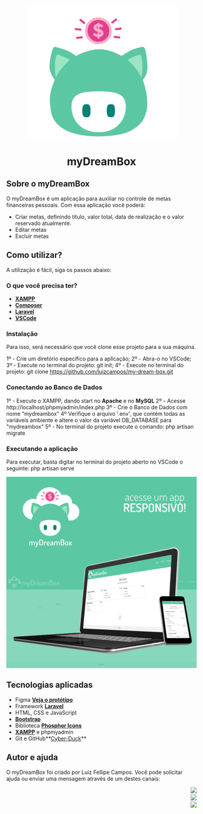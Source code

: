 <p align="center"><img src="public/img/logo-myDreamBox.png" width="400"></p>
<h1 align="center">myDreamBox</h1>


## Sobre o myDreamBox

O myDreamBox é um aplicação para auxiliar no controle de metas financeiras pessoais. Com essa aplicação você poderá:

- Criar metas, definindo título, valor total, data de realização e o valor reservado atualmente.
- Editar metas
- Excluir metas

## Como utilizar?

A utilização é fácil, siga os passos abaixo:

<h3>O que você precisa ter?</h3>

- **[XAMPP](https://www.apachefriends.org/pt_br/index.html)**
- **[Composer](https://getcomposer.org/download/)**
- **[Laravel](https://laravel.com/)**
- **[VSCode](https://code.visualstudio.com/Download)**

<h3>Instalação</h3>

Para isso, será necessário que você clone esse projeto para a sua máquina. 

1º - Crie um diretório específico para a aplicação;
2º - Abra-o no VSCode;
3º - Execute no terminal do projeto: git init;
4º - Execute no terminal do projeto: git clone https://github.com/luizcampos/my-dream-box.git

<h3>Conectando ao Banco de Dados</h3>

1º - Execute o XAMPP, dando start no **Apache** e no **MySQL**
2º - Acesse http://localhost/phpmyadmin/index.php
3º - Crie o Banco de Dados com nome "mydreambox"
4º Verifique o arquivo '.env', que contém todas as variáveis ambiente e altere o valor da variável DB_DATABASE para "mydreambox"
5º - No terminal do projeto execute o comando: php artisan migrate

<h3>Executando a aplicação</h3>

Para executar, basta digitar no terminal do projeto aberto no VSCode o seguinte: php artisan serve

<p align="center"><img src="public/img/screens/banner.png"></p>

## Tecnologias aplicadas

- Figma **[Veja o protótipo](https://www.figma.com/file/r0loiAVkuDAUsMN7AzslbF/myDreamBox?node-id=0%3A1)**
- Framework **[Laravel](https://laravel.com/)**
- HTML, CSS e JavaScript
- **[Bootstrap](https://getbootstrap.com.br/)**
- Biblioteca **[Phosphor Icons](https://phosphoricons.com/)**
- **[XAMPP](https://www.apachefriends.org/pt_br/index.html)** e phpmyadmin
- Git e GitHub**[Cyber-Duck](https://cyber-duck.co.uk)**


## Autor e ajuda

O myDreamBox foi criado por Luiz Fellipe Campos. Você pode solicitar ajuda ou enviar uma mensagem através de um destes canais:

<div align="right">
  <a href="https://www.linkedin.com/in/luizfcampos" target="_blank"><img src="https://img.shields.io/badge/-LinkedIn-%230077B5?style=for-the-badge&logo=linkedin&logoColor=white" target="_blank"></a><br/>
  <a href="https://wa.me/5512982729562" target="_blank"><img src="https://img.shields.io/badge/-WhastApp-%23E4405F?style=for-the-badge&color=00BB2D&logo=whatsapp&logoColor=white" target="_blank"></a> 
  <br/>
  <a href="https://instagram.com/_fellipemoura_" target="_blank"><img src="https://img.shields.io/badge/-Instagram-%23E4405F?style=for-the-badge&logo=instagram&logoColor=white" target="_blank"></a>
</div>